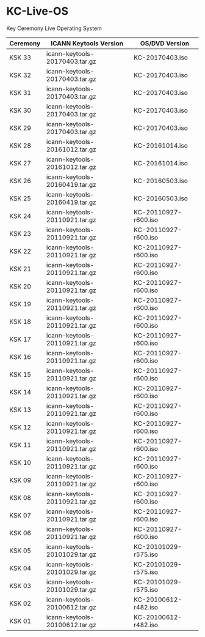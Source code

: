# KC-Live-OS
Key Ceremony Live Operating System


Ceremony | ICANN Keytools Version         | OS/DVD Version
-------- | ------------------------------ | -----------------
KSK 33	 | icann-keytools-20170403.tar.gz | KC-20170403.iso  
KSK 32	 | icann-keytools-20170403.tar.gz | KC-20170403.iso  
KSK 31	 | icann-keytools-20170403.tar.gz | KC-20170403.iso  
KSK 30	 | icann-keytools-20170403.tar.gz | KC-20170403.iso
KSK 29	 | icann-keytools-20170403.tar.gz | KC-20170403.iso
KSK 28	 | icann-keytools-20161012.tar.gz | KC-20161014.iso
KSK 27	 | icann-keytools-20161012.tar.gz | KC-20161014.iso
KSK 26	 | icann-keytools-20160419.tar.gz | KC-20160503.iso
KSK 25	 | icann-keytools-20160419.tar.gz | KC-20160503.iso
KSK 24	 | icann-keytools-20110921.tar.gz | KC-20110927-r600.iso
KSK 23   | icann-keytools-20110921.tar.gz | KC-20110927-r600.iso
KSK 22	 | icann-keytools-20110921.tar.gz | KC-20110927-r600.iso
KSK 21	 | icann-keytools-20110921.tar.gz | KC-20110927-r600.iso
KSK 20	 | icann-keytools-20110921.tar.gz | KC-20110927-r600.iso
KSK 19	 | icann-keytools-20110921.tar.gz | KC-20110927-r600.iso
KSK 18	 | icann-keytools-20110921.tar.gz | KC-20110927-r600.iso
KSK 17	 | icann-keytools-20110921.tar.gz | KC-20110927-r600.iso
KSK 16	 | icann-keytools-20110921.tar.gz | KC-20110927-r600.iso
KSK 15	 | icann-keytools-20110921.tar.gz | KC-20110927-r600.iso
KSK 14	 | icann-keytools-20110921.tar.gz | KC-20110927-r600.iso
KSK 13	 | icann-keytools-20110921.tar.gz | KC-20110927-r600.iso
KSK 12	 | icann-keytools-20110921.tar.gz | KC-20110927-r600.iso
KSK 11	 | icann-keytools-20110921.tar.gz | KC-20110927-r600.iso
KSK 10	 | icann-keytools-20110921.tar.gz | KC-20110927-r600.iso
KSK 09	 | icann-keytools-20110921.tar.gz | KC-20110927-r600.iso
KSK 08	 | icann-keytools-20110921.tar.gz | KC-20110927-r600.iso
KSK 07	 | icann-keytools-20110921.tar.gz | KC-20110927-r600.iso
KSK 06	 | icann-keytools-20110921.tar.gz | KC-20110927-r600.iso
KSK 05	 | icann-keytools-20101029.tar.gz | KC-20101029-r575.iso
KSK 04	 | icann-keytools-20101029.tar.gz | KC-20101029-r575.iso
KSK 03	 | icann-keytools-20101029.tar.gz | KC-20101029-r575.iso
KSK 02	 | icann-keytools-20100612.tar.gz | KC-20100612-r482.iso
KSK 01	 | icann-keytools-20100612.tar.gz | KC-20100612-r482.iso
